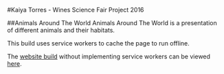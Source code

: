 #Kaiya Torres - Wines Science Fair Project 2016

##Animals Around The World
Animals Around The World is a presentation of different animals and their habitats.

This build uses service workers to cache the page to run offline.

The [website build](https://github.com/herb-t/science-fair-2016) without implementing service workers can be viewed [here](http://dev.herbtorres.com/kaiya-wines-science-fair-2016/#/home).